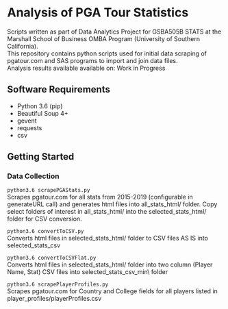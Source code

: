 # Analysis of PGA Tour Statistics
Scripts written as part of Data Analytics Project for GSBA505B STATS at the Marshall School of Business OMBA Program (University of Southern California).  
This repository contains python scripts used for initial data scraping of pgatour.com and SAS programs to import and join data files.    
Analysis results available available on: Work in Progress

## Software Requirements
- Python 3.6 (pip)
- Beautiful Soup 4+
- gevent
- requests
- csv

## Getting Started
### Data Collection
`python3.6 scrapePGAStats.py`  
   Scrapes pgatour.com for all stats from 2015-2019 (configurable in generateURL call) and generates html files into all_stats_html/ folder. Copy select folders of interest in all_stats_html/ into the selected_stats_html/ folder for CSV conversion.  

`python3.6 convertToCSV.py`  
   Converts html files in selected_stats_html/ folder to CSV files AS IS into selected_stats_csv  

`python3.6 convertToCSVFlat.py`  
   Converts html files in selected_stats_html/ folder into two column (Player Name, Stat) CSV files into selected_stats_csv_min\ folder  

`python3.6 scrapePlayerProfiles.py`  
   Scrapes pgatour.com for Country and College fields for all players listed in player_profiles/playerProfiles.csv  
